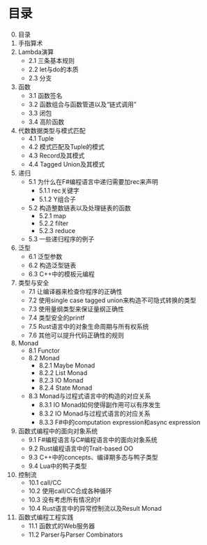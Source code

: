 # 目录

0. 目录
1. 手指算术
2. Lambda演算
    * 2.1 三条基本规则
    * 2.2 let与do的本质
    * 2.3 分支
3. 函数
    * 3.1 函数签名
    * 3.2 函数组合与函数管道以及“链式调用”
    * 3.3 闭包
    * 3.4 高阶函数
4. 代数数据类型与模式匹配
    * 4.1 Tuple
    * 4.2 模式匹配及Tuple的模式
    * 4.3 Record及其模式
    * 4.4 Tagged Union及其模式
5. 递归
    * 5.1 为什么在F#编程语言中递归需要加rec来声明
      * 5.1.1 rec关键字
      * 5.1.2 Y组合子
    * 5.2 构造整数链表以及处理链表的函数
      * 5.2.1 map
      * 5.2.2 filter
      * 5.2.3 reduce
    * 5.3 一些递归程序的例子
6. 泛型
    * 6.1 泛型参数
    * 6.2 构造泛型链表
    * 6.3 C++中的模板元编程
7. 类型与安全
    * 7.1 让编译器来检查你程序的正确性
    * 7.2 使用single case tagged union来构造不可隐式转换的类型
    * 7.3 使用量纲类型来保证量纲正确性
    * 7.4 类型安全的printf
    * 7.5 Rust语言中的对象生命周期与所有权系统
    * 7.6 其他可以提升代码正确性的规则
8. Monad
    * 8.1 Functor
    * 8.2 Monad
      * 8.2.1 Maybe Monad
      * 8.2.2 List Monad
      * 8.2.3 IO Monad
      * 8.2.4 State Monad
    * 8.3 Monad与过程式语言中的构造的对应关系
        * 8.3.1 IO Monad如何使得副作用可以有序发生
        * 8.3.2 IO Monad与过程式语言的对应关系
        * 8.3.3 F#中的computation expression和async expression
9. 函数式编程中的面向对象系统
    * 9.1 F#编程语言与C#编程语言中的面向对象系统
    * 9.2 Rust编程语言中的Trait-based OO
    * 9.3 C++中的concepts、编译期多态与鸭子类型
    * 9.4 Lua中的鸭子类型
10. 控制流
    * 10.1 call/CC
    * 10.2 使用call/CC合成各种循环
    * 10.3 没有考虑所有情况的if
    * 10.4 Rust语言中的异常控制流以及Result Monad
11. 函数式编程工程实践
    * 11.1 函数式的Web服务器
    * 11.2 Parser与Parser Combinators
